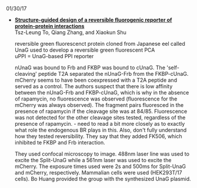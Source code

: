 01/30/17
* [**Structure-guided design of a reversible fluorogenic reporter of protein-protein interactions**](http://onlinelibrary.wiley.com/doi/10.1002/pro.2866/epdf)  
  Tsz-Leung To, Qiang Zhang, and Xiaokun Shu
  
  reversible green fluorescenct protein cloned from Japanese eel called UnaG used to develop a reversible green fluorescent PCA  
  uPPI = UnaG-based PPI reporter  
  
  nUnaG was bound to Frb and FKBP was bound to cUnaG. The 'self-cleaving' peptide T2A separated the nUnaG-Frb from the FKBP-cUnaG. mCherry seems to have been coexpressed with a T2A peptide and served as a control. The authors suspect that there is low affinity between the nUnaG-Frb and FKBP-cUnaG, which is why in the absence of rapamycin, no fluorescence was observed (fluorescence for the mCherry was always observed). The fragment pairs fluoresced in the presence of rapamycin if the cleavage site was at 84/85. Fluorescence was not detected for the other cleavage sites tested, regardless of the presence of rapamycin. - need to read a bit more closely as to exactly what role the endogenous BR plays in this. Also, don't fully understand how they tested reversibility. They say that they added FK506, which inhibited te FKBP and Frb interaction.
  
  They used confocal microscopy to image. 488nm laser line was used to excite the Split-UnaG while a 561nm laser was used to excite the mCherry. The exposure times used were 2s and 500ms for Split-UnaG and mCherry, respectively. Mammalian cells were used (HEK293T/17 cells).  Bo Huang provided the group with the synthesized UnaG plasmid.
